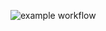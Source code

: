 ![example workflow](https://github.com/Kate-Raevskaya/aston-react/actions/workflows/workflow.yml/badge.svg)